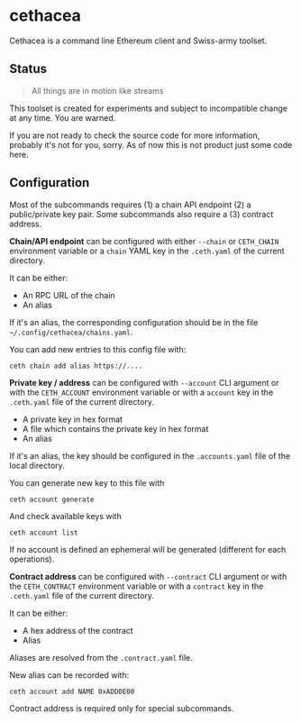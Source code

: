 # cethacea

Cethacea is a command line Ethereum client and Swiss-army toolset.

## Status

> All things are in motion like streams

This toolset is created for experiments and subject to incompatible change at any time. You are warned.

If you are not ready to check the source code for more information, probably it's not for you, sorry. As of now this is not product just some code here.

## Configuration

Most of the subcommands requires (1) a chain API endpoint (2) a public/private key pair. Some subcommands also require
a (3) contract address.

**Chain/API endpoint** can be configured with either `--chain` or `CETH_CHAIN` environment variable or a `chain` YAML
key in the `.ceth.yaml` of the current directory.

It can be either:

* An RPC URL of the chain
* An alias

If it's an alias, the corresponding configuration should be in the file `~/.config/cethacea/chains.yaml`.

You can add new entries to this config file with:

```
ceth chain add alias https://....
```

**Private key / address** can be configured with `--account` CLI argument or with the `CETH_ACCOUNT` environment
variable or with a `account` key in the `.ceth.yaml` file of the current directory.

* A private key in hex format
* A file which contains the private key in hex format
* An alias

If it's an alias, the key should be configured in the `.accounts.yaml` file of the local directory.

You can generate new key to this file with

```
ceth account generate
```

And check available keys with

```
ceth account list
```

If no account is defined an ephemeral will be generated (different for each operations).

**Contract address** can be configured with `--contract` CLI argument or with the `CETH_CONTRACT` environment variable
or with a `contract` key in the `.ceth.yaml` file of the current directory.

It can be either:

* A hex address of the contract
* Alias

Aliases are resolved from the `.contract.yaml` file.

New alias can be recorded with:

```
ceth account add NAME 0xADD0E00
```

Contract address is required only for special subcommands.
